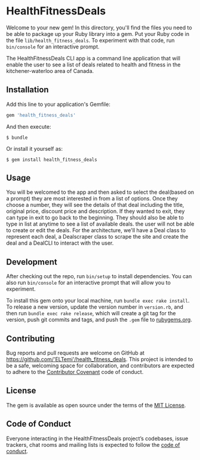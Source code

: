 # HealthFitnessDeals

Welcome to your new gem! In this directory, you'll find the files you need to be able to package up your Ruby library into a gem. Put your Ruby code in the file `lib/health_fitness_deals`. To experiment with that code, run `bin/console` for an interactive prompt.

The HealthFitnessDeals CLI app is a command line application that will enable the user to see a list of deals related to health and fitness in the kitchener-waterloo area of Canada.

## Installation

Add this line to your application's Gemfile:

```ruby
gem 'health_fitness_deals'
```

And then execute:

    $ bundle

Or install it yourself as:

    $ gem install health_fitness_deals

## Usage

You will be welcomed to the app and then asked to select the deal(based on a prompt) they are most interested in from a list of options.
Once they choose a number, they will see the details of that deal including the title, original price, discount price and description. If they wanted to exit, they can type in exit to go back to the beginning. They should also be able to type in list at anytime to see a list of available deals. the user will not be able to create or edit the deals.
For the architecture, we'll have a Deal class to represent each deal, a Dealscraper class to scrape the site and create the deal and a DealCLI to interact with the user.

## Development

After checking out the repo, run `bin/setup` to install dependencies. You can also run `bin/console` for an interactive prompt that will allow you to experiment.

To install this gem onto your local machine, run `bundle exec rake install`. To release a new version, update the version number in `version.rb`, and then run `bundle exec rake release`, which will create a git tag for the version, push git commits and tags, and push the `.gem` file to [rubygems.org](https://rubygems.org).

## Contributing

Bug reports and pull requests are welcome on GitHub at https://github.com/'ELTemi'/health_fitness_deals. This project is intended to be a safe, welcoming space for collaboration, and contributors are expected to adhere to the [Contributor Covenant](http://contributor-covenant.org) code of conduct.

## License

The gem is available as open source under the terms of the [MIT License](https://opensource.org/licenses/MIT).

## Code of Conduct

Everyone interacting in the HealthFitnessDeals project’s codebases, issue trackers, chat rooms and mailing lists is expected to follow the [code of conduct](https://github.com/'ELTemi'/health_fitness_deals/blob/master/CODE_OF_CONDUCT.md).
